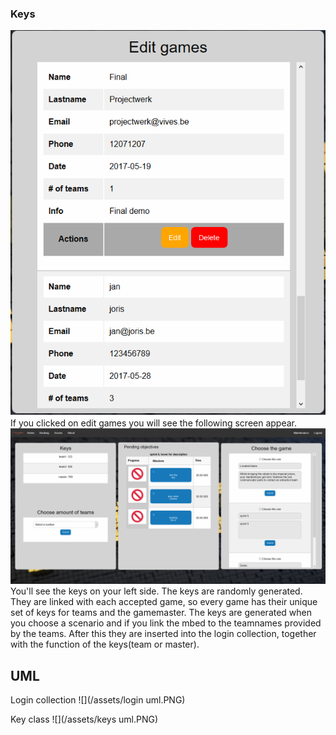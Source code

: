 ### **Keys**
![](/assets/Editgames.png)
If you clicked on edit games you will see the following screen appear.
![](/assets/editpage.png)
You'll see the keys on your left side.
The keys are randomly generated.
They are linked with each accepted game, so every game has their unique set of keys for teams and the gamemaster.
The keys are generated when you choose a scenario and if you link the mbed to the teamnames provided by the teams.
After this they are inserted into the login collection, together with the function of the keys(team or master).


## **UML**
Login collection
![](/assets/login uml.PNG)

Key class
![](/assets/keys uml.PNG)